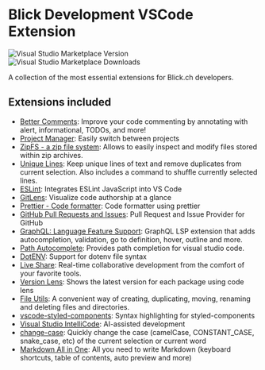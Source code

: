 # Blick Development VSCode Extension

![Visual Studio Marketplace Version](https://img.shields.io/visual-studio-marketplace/v/emzoumpo.vscode-blick?label=vscode%20marketplace&style=flat-square)
![Visual Studio Marketplace Downloads](https://img.shields.io/visual-studio-marketplace/d/emzoumpo.vscode-blick?label=downloads&style=flat-square)

A collection of the most essential extensions for Blick.ch developers.

## Extensions included

- [Better Comments](https://marketplace.visualstudio.com/items?itemName=aaron-bond.better-comments): Improve your code commenting by annotating with alert, informational, TODOs, and more!
- [Project Manager](https://marketplace.visualstudio.com/items?itemName=alefragnani.project-manager): Easily switch between projects
- [ZipFS - a zip file system](https://marketplace.visualstudio.com/items?itemName=arcanis.vscode-zipfs): Allows to easily inspect and modify files stored within zip archives.
- [Unique Lines](https://marketplace.visualstudio.com/items?itemName=bibhasdn.unique-lines): Keep unique lines of text and remove duplicates from current selection. Also includes a command to shuffle currently selected lines.
- [ESLint](https://marketplace.visualstudio.com/items?itemName=dbaeumer.vscode-eslint): Integrates ESLint JavaScript into VS Code
- [GitLens](https://marketplace.visualstudio.com/items?itemName=eamodio.gitlens): Visualize code authorship at a glance
- [Prettier - Code formatter](https://marketplace.visualstudio.com/items?itemName=esbenp.prettier-vscode): Code formatter using prettier
- [GitHub Pull Requests and Issues](https://marketplace.visualstudio.com/items?itemName=GitHub.vscode-pull-request-github): Pull Request and Issue Provider for GitHub
- [GraphQL: Language Feature Support](https://marketplace.visualstudio.com/items?itemName=GraphQL.vscode-graphql): GraphQL LSP extension that adds autocompletion, validation, go to definition, hover, outline and more.
- [Path Autocomplete](https://marketplace.visualstudio.com/items?itemName=ionutvmi.path-autocomplete): Provides path completion for visual studio code.
- [DotENV](https://marketplace.visualstudio.com/items?itemName=mikestead.dotenv): Support for dotenv file syntax
- [Live Share](https://marketplace.visualstudio.com/items?itemName=MS-vsliveshare.vsliveshare): Real-time collaborative development from the comfort of your favorite tools.
- [Version Lens](https://marketplace.visualstudio.com/items?itemName=pflannery.vscode-versionlens): Shows the latest version for each package using code lens
- [File Utils](https://marketplace.visualstudio.com/items?itemName=sleistner.vscode-fileutils): A convenient way of creating, duplicating, moving, renaming and deleting files and directories.
- [vscode-styled-components](https://marketplace.visualstudio.com/items?itemName=styled-components.vscode-styled-components): Syntax highlighting for styled-components
- [Visual Studio IntelliCode](https://marketplace.visualstudio.com/items?itemName=VisualStudioExptTeam.vscodeintellicode): AI-assisted development
- [change-case](https://marketplace.visualstudio.com/items?itemName=wmaurer.change-case): Quickly change the case (camelCase, CONSTANT_CASE, snake_case, etc) of the current selection or current word
- [Markdown All in One](https://marketplace.visualstudio.com/items?itemName=yzhang.markdown-all-in-one): All you need to write Markdown (keyboard shortcuts, table of contents, auto preview and more)